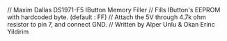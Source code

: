 //  Maxim Dallas DS1971-F5 IButton Memory Filler
//  Fills IButton's EEPROM with hardcoded byte. (default : FF)
//  Attach the 5V through 4.7k ohm resistor to pin 7, and connect GND.
//  Written by Alper Unlu & Okan Erinc Yildirim
